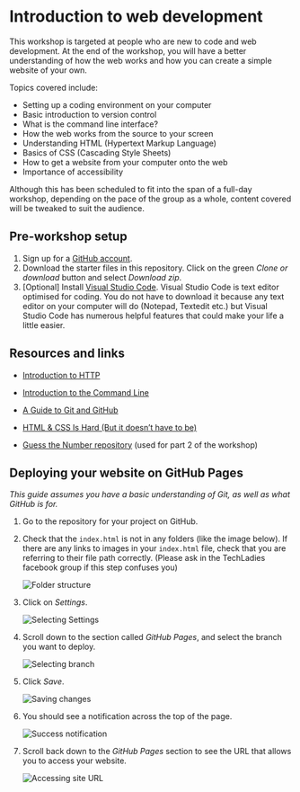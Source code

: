 # Introduction to web development

This workshop is targeted at people who are new to code and web development. At the end of the workshop, you will have a better understanding of how the web works and how you can create a simple website of your own.

Topics covered include:
- Setting up a coding environment on your computer
- Basic introduction to version control
- What is the command line interface?
- How the web works from the source to your screen
- Understanding HTML (Hypertext Markup Language)
- Basics of CSS (Cascading Style Sheets)
- How to get a website from your computer onto the web
- Importance of accessibility

Although this has been scheduled to fit into the span of a full-day workshop, depending on the pace of the group as a whole, content covered will be tweaked to suit the audience.

## Pre-workshop setup

1. Sign up for a [GitHub account](https://github.com/).
2. Download the starter files in this repository. Click on the green *Clone or download* button and select *Download zip*.
3. [Optional] Install [Visual Studio Code](https://code.visualstudio.com/). Visual Studio Code is text editor optimised for coding. You do not have to download it because any text editor on your computer will do (Notepad, Textedit etc.) but Visual Studio Code has numerous helpful features that could make your life a little easier.

## Resources and links

- [Introduction to HTTP](https://launchschool.com/books/http/read/introduction)
- [Introduction to the Command Line](https://launchschool.com/books/command_line/read/introduction)
- [A Guide to Git and GitHub](https://launchschool.com/books/git/read/introduction)
- [HTML & CSS Is Hard (But it doesn’t have to be)](https://internetingishard.com/html-and-css/)

- [Guess the Number repository](https://github.com/TechLadies/guess-the-number-sinatra) (used for part 2 of the workshop)

## Deploying your website on GitHub Pages

*This guide assumes you have a basic understanding of Git, as well as what GitHub is for.*

1. Go to the repository for your project on GitHub.
2. Check that the `index.html` is not in any folders (like the image below). If there are any links to images in your `index.html` file, check that you are referring to their file path correctly. (Please ask in the TechLadies facebook group if this step confuses you)
    
    ![Folder structure](https://www.chenhuijing.com/filerepo/tl-workshops/gh-pages6.jpg)
2. Click on *Settings*.
    
    ![Selecting Settings](https://www.chenhuijing.com/filerepo/tl-workshops/gh-pages1.jpg)
3. Scroll down to the section called *GitHub Pages*, and select the branch you want to deploy.
    
    ![Selecting branch](https://www.chenhuijing.com/filerepo/tl-workshops/gh-pages2.jpg)
4. Click *Save*.
    
    ![Saving changes](https://www.chenhuijing.com/filerepo/tl-workshops/gh-pages3.jpg)
5. You should see a notification across the top of the page.
    
    ![Success notification](https://www.chenhuijing.com/filerepo/tl-workshops/gh-pages4.jpg)
6. Scroll back down to the *GitHub Pages* section to see the URL that allows you to access your website.
    
    ![Accessing site URL](https://www.chenhuijing.com/filerepo/tl-workshops/gh-pages5.jpg)
